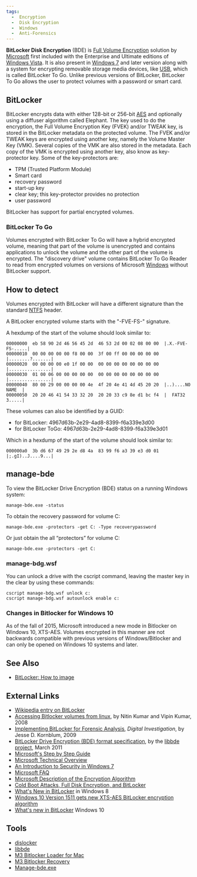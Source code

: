 ```yaml
---
tags:
  -  Encryption
  -  Disk Encryption
  -  Windows
  -  Anti-Forensics
---
```

**BitLocker Disk Encryption** (BDE) is [Full Volume
Encryption](full_volume_encryption.md) solution by
[Microsoft](microsoft.md) first included with the Enterprise and
Ultimate editions of [Windows Vista](windows.md). It is also
present in [Windows 7](windows.md) and later version along with
a system for encrypting removable storage media devices, like
[USB](usb.md), which is called BitLocker To Go. Unlike previous
versions of BitLocker, BitLocker To Go allows the user to protect
volumes with a password or smart card.

## BitLocker

BitLocker encrypts data with either 128-bit or 256-bit
[AES](aes.md) and optionally using a diffuser algorithm called
Elephant. The key used to do the encryption, the Full Volume Encryption
Key (FVEK) and/or TWEAK key, is stored in the BitLocker metadata on the
protected volume. The FVEK and/or TWEAK keys are encrypted using another
key, namely the Volume Master Key (VMK). Several copies of the VMK are
also stored in the metadata. Each copy of the VMK is encrypted using
another key, also know as key-protector key. Some of the key-protectors
are:

- TPM (Trusted Platform Module)
- Smart card
- recovery password
- start-up key
- clear key; this key-protector provides no protection
- user password

BitLocker has support for partial encrypted volumes.

### BitLocker To Go

Volumes encrypted with BitLocker To Go will have a hybrid encrypted
volume, meaning that part of the volume is unencrypted and contains
applications to unlock the volume and the other part of the volume is
encrypted. The "discovery drive" volume contains BitLocker To Go Reader
to read from encrypted volumes on versions of Microsoft
[Windows](windows.md) without BitLocker support.

## How to detect

Volumes encrypted with BitLocker will have a different signature than
the standard [NTFS](ntfs.md) header.

A BitLocker encrypted volume starts with the "-FVE-FS-" signature.

A hexdump of the start of the volume should look similar to:

    00000000  eb 58 90 2d 46 56 45 2d  46 53 2d 00 02 08 00 00  |.X.-FVE-FS-.....|
    00000010  00 00 00 00 00 f8 00 00  3f 00 ff 00 00 00 00 00  |........?.......|
    00000020  00 00 00 00 e0 1f 00 00  00 00 00 00 00 00 00 00  |................|
    00000030  01 00 06 00 00 00 00 00  00 00 00 00 00 00 00 00  |................|
    00000040  80 00 29 00 00 00 00 4e  4f 20 4e 41 4d 45 20 20  |..)....NO NAME  |
    00000050  20 20 46 41 54 33 32 20  20 20 33 c9 8e d1 bc f4  |  FAT32   3.....|

These volumes can also be identified by a GUID:

- for BitLocker: 4967d63b-2e29-4ad8-8399-f6a339e3d00
- for BitLocker ToGo: 4967d63b-2e29-4ad8-8399-f6a339e3d01

Which in a hexdump of the start of the volume should look similar to:

    000000a0  3b d6 67 49 29 2e d8 4a  83 99 f6 a3 39 e3 d0 01  |;.gI)..J....9...|

## manage-bde

To view the BitLocker Drive Encryption (BDE) status on a running Windows
system:

    manage-bde.exe -status

To obtain the recovery password for volume C:

    manage-bde.exe -protectors -get C: -Type recoverypassword

Or just obtain the all “protectors” for volume C:

    manage-bde.exe -protectors -get C:

### manage-bdg.wsf

You can unlock a drive with the cscript command, leaving the master key
in the clear by using these commands:

    cscript manage-bdg.wsf unlock c:
    cscript manage-bdg.wsf autounlock enable c:

### Changes in Bitlocker for Windows 10

As of the fall of 2015, Microsoft introduced a new mode in Bitlocker on
Windows 10, XTS-AES. Volumes encrypted in this manner are not backwards
compatible with previous versions of Windows/Bitlocker and can only be
opened on Windows 10 systems and later.

## See Also

- [BitLocker: How to image](bitlocker_how_to_image.md)

## External Links

- [Wikipedia entry on BitLocker](https://en.wikipedia.org/wiki/BitLocker_Drive_Encryption)
- [Accessing Bitlocker volumes from linux](http://www.nvlabs.in/nvbit_bitlocker_white_paper.pdf),
  by Nitin Kumar and Vipin Kumar, 2008
- [Implementing BitLocker for Forensic Analysis](http://jessekornblum.com/publications/di09.html),
  *Digital Investigation*, by Jesse D. Kornblum, 2009
- [BitLocker Drive Encryption (BDE) format specification](https://github.com/libyal/libbde/blob/master/documentation/BitLocker%20Drive%20Encryption%20(BDE)%20format.asciidoc),
  by the [libbde project](libbde.md), March 2011
- [Microsoft's Step by Step Guide](http://technet2.microsoft.com/WindowsVista/en/library/c61f2a12-8ae6-4957-b031-97b4d762cf311033.mspx?mfr=true)
- [Microsoft Technical Overview](https://learn.microsoft.com/en-us/)
- [An Introduction to Security in Windows 7](https://learn.microsoft.com/en-us/previous-versions/technet-magazine/dd630640(v=msdn.10))
- [Microsoft FAQ](http://www.microsoft.com/whdc/system/platform/hwsecurity/BitLockerFAQ.mspx)
- [Microsoft Description of the Encryption Algorithm](https://www.microsoft.com/en-us/download/details.aspx?id=13866)
- [Cold Boot Attacks, Full Disk Encryption, and BitLocker](http://secude.com/htm/801/en/White_Paper%3A_Cold_Boot_Attacks.htm)
- [What's New in BitLocker](https://learn.microsoft.com/en-us/previous-versions/orphan-topics/ws.11/hh831412(v=ws.11))
  in Windows 8
- [Windows 10 Version 1511 gets new XTS-AES BitLocker encryption algorithm](https://www.onmsft.com/news/windows-10-version-1511-gets-new-xts-aes-bitlocker-encryption-algorithm/)
- [What's new in BitLocker](https://learn.microsoft.com/en-us/windows/whats-new/whats-new-windows-10-version-1507-and-1511)
  Windows 10

## Tools

- [dislocker](https://www.hsc.fr/securite-internet/)
- [libbde](libbde.md)
- [M3 Bitlocker Loader for Mac](https://www.m3datarecovery.com/mac-bitlocker/)
- [M3 Bitlocker Recovery](https://www.m3datarecovery.com/bitlocker-recovery/bitlocker-data-recovery.html)
- [Manage-bde.exe](http://technet.microsoft.com/en-us/library/dd875513(v=ws.10>).aspx)
